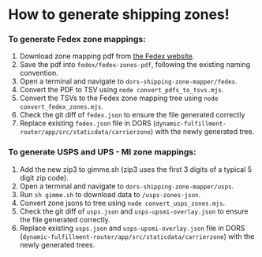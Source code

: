 # How to generate shipping zones!

### To generate Fedex zone mappings:

1. Download zone mapping pdf from [the Fedex website](https://www.fedex.com/ratetools/RateToolsMain.do).
2. Save the pdf into `fedex/fedex-zones-pdf`, following the existing naming convention.
3. Open a terminal and navigate to `dors-shipping-zone-mapper/fedex`.
4. Convert the PDF to TSV using `node convert_pdfs_to_tsvs.mjs`.
5. Convert the TSVs to the Fedex zone mapping tree using `node convert_fedex_zones.mjs`.
6. Check the git diff of `fedex.json` to ensure the file generated correctly
7. Replace existing `fedex.json` file in DORS (`dynamic-fulfillment-router/app/src/staticdata/carrierzone`) with the newly generated tree.

### To generate USPS and UPS - MI zone mappings:

1. Add the new zip3 to gimme.sh (zip3 uses the first 3 digits of a typical 5 digit zip code).
2. Open a terminal and navigate to `dors-shipping-zone-mapper/usps`.
3. Run `sh gimme.sh` to download data to `/usps-zones-json`.
4. Convert zone jsons to tree using `node convert_usps_zones.mjs`.
5. Check the git diff of `usps.json` and `usps-upsmi-overlay.json` to ensure the file generated correctly.
6. Replace existing `usps.json` and `usps-upsmi-overlay.json` file in DORS (`dynamic-fulfillment-router/app/src/staticdata/carrierzone`) with the newly generated trees.